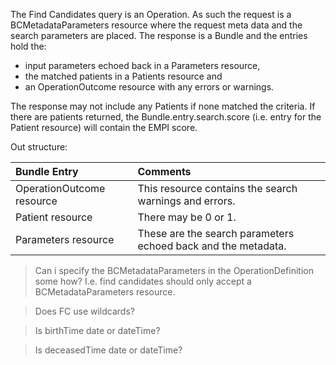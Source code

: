 The Find Candidates query is an Operation.  As such the request is a BCMetadataParameters resource where the request meta data and the search parameters are placed.  The response is a Bundle and the entries hold the: 
* input parameters echoed back in a Parameters resource, 
* the matched patients in a Patients resource and 
* an OperationOutcome resource with any errors or warnings.  

The response may not include any Patients if none matched the criteria.  If there are patients returned, the Bundle.entry.search.score (i.e. entry for the Patient resource) will contain the EMPI score.

Out structure:

Bundle Entry|Comments
:---|:---
OperationOutcome resource| This resource contains the search warnings and errors.
Patient resource| There may be 0 or 1.
Parameters resource| These are the search parameters echoed back and the metadata.

>Can i specify the BCMetadataParameters in the OperationDefinition some how?  I.e. find candidates should only accept a BCMetadataParameters resource.

>Does FC use wildcards?

>Is birthTime date or dateTime?

>Is deceasedTime date or dateTime?

